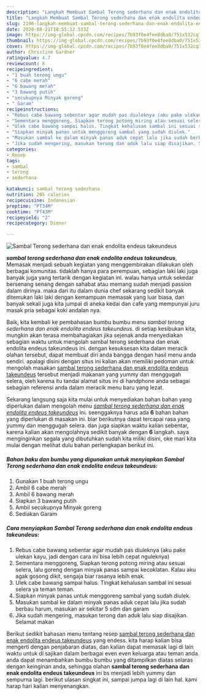 ```yaml
---
description: "Langkah Membuat Sambal Terong sederhana dan enak endolita endeus takeundeus yang Enak Banget"
title: "Langkah Membuat Sambal Terong sederhana dan enak endolita endeus takeundeus yang Enak Banget"
slug: 2196-langkah-membuat-sambal-terong-sederhana-dan-enak-endolita-endeus-takeundeus-yang-enak-banget
date: 2020-08-21T18:55:12.533Z
image: https://img-global.cpcdn.com/recipes/7b93f0e4fee8dba0/751x532cq70/sambal-terong-sederhana-dan-enak-endolita-endeus-takeundeus-foto-resep-utama.jpg
thumbnail: https://img-global.cpcdn.com/recipes/7b93f0e4fee8dba0/751x532cq70/sambal-terong-sederhana-dan-enak-endolita-endeus-takeundeus-foto-resep-utama.jpg
cover: https://img-global.cpcdn.com/recipes/7b93f0e4fee8dba0/751x532cq70/sambal-terong-sederhana-dan-enak-endolita-endeus-takeundeus-foto-resep-utama.jpg
author: Christine Gardner
ratingvalue: 4.7
reviewcount: 8
recipeingredient:
- "1 buah terong ungu"
- "6 cabe merah"
- "6 bawang merah"
- "3 bawang putih"
- "secukupnya Minyak goreng"
- " Garam"
recipeinstructions:
- "Rebus cabe bawang sebentar agar mudah pas diuleknya (aku pake ulekan kayu, jadi dengan cara ini bisa lebih cepat nguleknya)"
- "Sementara menggoreng, Siapkan terong potong miring atau sesuai selera, lalu goreng dengan minyak panas sampai kecoklatan. Kalau aku agak gosong dikit, sengaja biar rasanya lebih enak."
- "Ulek cabe bawang sampai halus. Tingkat kehalusan sambal ini sesuai selera ya teman teman."
- "Siapkan minyak panas untuk menggoreng sambal yang sudah diulek."
- "Masukan sambal ke dalam minyak panas aduk cepat lalu jika sudah berbau harum, masukan air sekitar 5 sdm dan garam"
- "Jika sudah mengering, masukan terong dan aduk lalu siap disajikan. Selamat makan"
categories:
- Resep
tags:
- sambal
- terong
- sederhana

katakunci: sambal terong sederhana 
nutrition: 205 calories
recipecuisine: Indonesian
preptime: "PT34M"
cooktime: "PT43M"
recipeyield: "2"
recipecategory: Dinner

---
```



![Sambal Terong sederhana dan enak endolita endeus takeundeus](https://img-global.cpcdn.com/recipes/7b93f0e4fee8dba0/751x532cq70/sambal-terong-sederhana-dan-enak-endolita-endeus-takeundeus-foto-resep-utama.jpg)

<b><i>sambal terong sederhana dan enak endolita endeus takeundeus</i></b>, Memasak menjadi sebuah kegiatan yang menggembirakan dilakukan oleh berbagai komunitas. tidaklah hanya para perempuan, sebagian laki laki juga banyak juga yang tertarik dengan kegiatan ini. walau hanya untuk sekedar bersenang senang dengan sahabat atau memang sudah menjadi passion dalam dirinya. maka dari itu dalam dunia chef sekarang sedikit banyak ditemukan laki laki dengan kemampuan memasak yang luar biasa, dan banyak sekali juga kita jumpai di aneka kedai dan cafe yang mempunyai juru masak pria sebagai koki andalan nya.



Baik, kita kembali ke pembahasan bumbu bumbu menu <i>sambal terong sederhana dan enak endolita endeus takeundeus</i>. di setiap kesibukan kita, mungkin akan terasa membahagiakan jika sejenak anda menyediakan sebagian waktu untuk mengolah sambal terong sederhana dan enak endolita endeus takeundeus ini. dengan kesuksesan kita dalam meracik olahan tersebut, dapat membuat diri anda bangga dengan hasil menu anda sendiri. apalagi disini dengan situs ini kalian akan memiliki pedoman untuk mengolah masakan <u>sambal terong sederhana dan enak endolita endeus takeundeus</u> tersebut menjadi makanan yang yummy dan menggugah selera, oleh karena itu tandai alamat situs ini di handphone anda sebagai sebagian referensi anda dalam meracik menu baru yang lezat.


Sekarang langsung saja kita mulai untuk menyediakan bahan bahan yang diperlukan dalam mengolah menu <u><i>sambal terong sederhana dan enak endolita endeus takeundeus</i></u> ini. seenggaknya harus ada <b>6</b> bahan bahan yang diperlukan di masakan ini. biar berikutnya dapat tercapai rasa yang yummy dan menggugah selera. dan juga siapkan waktu kalian sebentar, karena kalian akan mengolahnya sedikit banyak dengan <b>6</b> langkah. saya menginginkan segala yang dibutuhkan sudah kita miliki disini, oke mari kita mulai dengan melihat dulu bahan perlengkapan berikut ini.

<!--inarticleads1-->

##### Bahan baku dan bumbu yang digunakan untuk menyiapkan Sambal Terong sederhana dan enak endolita endeus takeundeus:

1. Gunakan 1 buah terong ungu
1. Ambil 6 cabe merah
1. Ambil 6 bawang merah
1. Siapkan 3 bawang putih
1. Ambil secukupnya Minyak goreng
1. Sediakan  Garam




<!--inarticleads2-->

##### Cara menyiapkan Sambal Terong sederhana dan enak endolita endeus takeundeus:

1. Rebus cabe bawang sebentar agar mudah pas diuleknya (aku pake ulekan kayu, jadi dengan cara ini bisa lebih cepat nguleknya)
1. Sementara menggoreng, Siapkan terong potong miring atau sesuai selera, lalu goreng dengan minyak panas sampai kecoklatan. Kalau aku agak gosong dikit, sengaja biar rasanya lebih enak.
1. Ulek cabe bawang sampai halus. Tingkat kehalusan sambal ini sesuai selera ya teman teman.
1. Siapkan minyak panas untuk menggoreng sambal yang sudah diulek.
1. Masukan sambal ke dalam minyak panas aduk cepat lalu jika sudah berbau harum, masukan air sekitar 5 sdm dan garam
1. Jika sudah mengering, masukan terong dan aduk lalu siap disajikan. Selamat makan




Berikut sedikit bahasan menu tentang resep <u>sambal terong sederhana dan enak endolita endeus takeundeus</u> yang endess. kita harap kalian bisa mengerti dengan penjabaran diatas, dan kalian dapat memasak lagi di lain waktu untuk di sajikan dalam berbagai even even keluarga atau teman anda. anda dapat menambahkan bumbu bumbu yang ditampilkan diatas selaras dengan keinginan anda, sehingga olahan <b>sambal terong sederhana dan enak endolita endeus takeundeus</b> ini bs menjadi lebih yummy dan sempurna lagi. berikut ulasan singkat ini, sampai jumpa lagi di lain hal. kami harap hari kalian menyenangkan.
